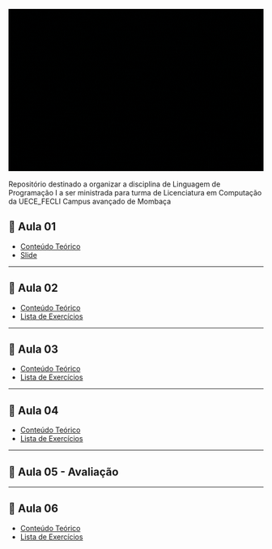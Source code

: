 <p align = "center">
<img src="https://github.com/Evaldo-comp/Python-Mombaca/blob/main/banner.gif" widt="350px" height="320px">
</p>

Repositório destinado a organizar a disciplina de Linguagem de Programação I a ser ministrada para turma de Licenciatura em Computação da UECE_FECLI Campus avançado de Mombaça

## :snake: Aula 01

 * [Conteúdo Teórico ](https://github.com/Evaldo-comp/Python-Mombaca/blob/main/Aula-01/README.md)
 * [Slide ](https://github.com/Evaldo-comp/Python-Mombaca/blob/main/Aula-01/SLIDE-AULA01.pdf)
 
 
 ***
 ## :snake: Aula 02

 * [Conteúdo Teórico ](https://github.com/Evaldo-comp/Python-Mombaca/blob/main/Aula02/Aula02.ipynb)
 * [Lista de Exercícios](https://github.com/Evaldo-comp/Python-Mombaca/blob/main/Aula02/Lista01_Aula02..md)

***
 ## :snake: Aula 03

 * [Conteúdo Teórico ](https://github.com/Evaldo-comp/Python-Mombaca/blob/main/Aula03/Teoria.md)
 * [Lista de Exercícios](https://github.com/Evaldo-comp/Python-Mombaca/blob/main/Aula03/Lista_Aula03.md)
  
***
## :snake: Aula 04

* [Conteúdo Teórico ](https://github.com/Evaldo-comp/Python-Mombaca/blob/main/Aula04/Teoria.md)
* [Lista de Exercícios](https://github.com/Evaldo-comp/Python-Mombaca/blob/main/Aula04/Lista_Aula04.md)

***
## :snake: Aula 05 - Avaliação

***
## :snake: Aula 06 

* [Conteúdo Teórico ](https://github.com/Evaldo-comp/Python-Mombaca/blob/main/Aula04/Teoria.md)
* [Lista de Exercícios](https://github.com/Evaldo-comp/Python-Mombaca/blob/main/Aula04/Lista_Aula04.md)

